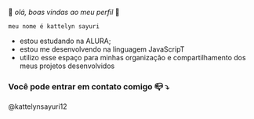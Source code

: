 🖤 _olá, boas vindas ao meu perfil_ 🖤

    meu nome é kattelyn sayuri

  - estou estudando na ALURA;
  - estou me desenvolvendo na linguagem JavaScripT
  - utilizo esse espaço para minhas organização e compartilhamento dos meus projetos desenvolvidos

  ### Você pode entrar em contato comigo 📪 ⤵️

   @kattelynsayuri12

   
  
